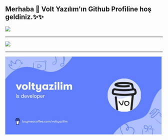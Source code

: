 ## Merhaba 🎉️ Volt Yazılım'ın Github Profiline hoş geldiniz.✨✨

<img src="https://github-readme-stats.vercel.app/api?username=voltyazilim&theme=radical">
<hr>
<img src="https://github-readme-stats.vercel.app/api/top-langs/?username=voltyazilim&layout=compact">
<hr>
<a target="_blank" href="https://www.buymeacoffee.com/voltyazilim"><img width="500" src="https://raw.githubusercontent.com/voltYazilim/voltyazilim/main/coffee.jpg"></a>
